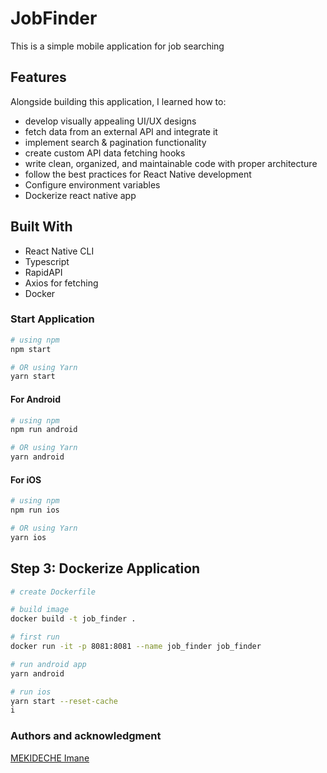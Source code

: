 # JobFinder
This is a simple mobile application for job searching

## Features

Alongside building this application, I learned how to:
- develop visually appealing UI/UX designs
- fetch data from an external API and integrate it
- implement search & pagination functionality
- create custom API data fetching hooks
- write clean, organized, and maintainable code with proper architecture
- follow the best practices for React Native development
- Configure environment variables
- Dockerize react native app

## Built With

- React Native CLI
- Typescript
- RapidAPI
- Axios for fetching
- Docker

### Start Application

```bash
# using npm
npm start

# OR using Yarn
yarn start
``` 

#### For Android

```bash
# using npm
npm run android

# OR using Yarn
yarn android
```

#### For iOS

```bash
# using npm
npm run ios

# OR using Yarn
yarn ios
```


## Step 3: Dockerize Application


```bash
# create Dockerfile

# build image
docker build -t job_finder .

# first run
docker run -it -p 8081:8081 --name job_finder job_finder

# run android app
yarn android

# run ios 
yarn start --reset-cache
i

```


### Authors and acknowledgment

[MEKIDECHE Imane](https://github.com/MekImEne)

